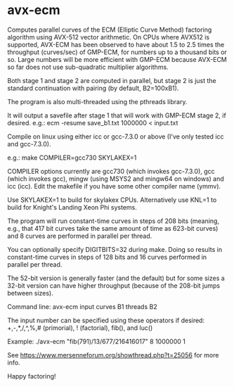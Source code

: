 # avx-ecm
Computes parallel curves of the ECM (Elliptic Curve Method) factoring algorithm using AVX-512 vector arithmetic.  On CPUs where AVX512 is supported, AVX-ECM has been observed to have about 1.5 to 2.5 times the throughput (curves/sec) of GMP-ECM, for numbers up to a thousand bits or so.  Large numbers will be more efficient with GMP-ECM because AVX-ECM so far does not use sub-quadratic multiplier algorithms.

Both stage 1 and stage 2 are computed in parallel, but stage 2 is just the standard continuation with pairing (by default, B2=100xB1).

The program is also multi-threaded using the pthreads library.

It will output a savefile after stage 1 that will work with GMP-ECM stage 2, if desired.
e.g.:
ecm -resume save_b1.txt 1000000 < input.txt

Compile on linux using either icc or gcc-7.3.0 or above (I've only tested icc and gcc-7.3.0).

e.g.:
make COMPILER=gcc730 SKYLAKEX=1

COMPILER options currently are gcc730 (which invokes gcc-7.3.0), gcc (which invokes gcc), mingw (using MSYS2 and mingw64 on windows) and icc (icc).  Edit the makefile if you have some other compiler name (ymmv).

Use SKYLAKEX=1 to build for skylakex CPUs.  Alternatively use KNL=1 to build for Knight's Landing Xeon Phi systems.

The program will run constant-time curves in steps of 208 bits (meaning, e.g., that 417 bit curves take the same amount of time as 623-bit curves) and 8 curves are performed in parallel per thread.

You can optionally specify DIGITBITS=32 during make.  Doing so results in constant-time curves in steps of 128 bits and 16 curves performed in parallel per thread.

The 52-bit version is generally faster (and the default) but for some sizes a 32-bit version can have higher throughput (because of the 208-bit jumps between sizes).

Command line:
avx-ecm input curves B1 threads B2

The input number can be specified using these operators if desired: +,-,*,/,^,%,# (primorial), ! (factorial), fib(), and luc()

Example:
./avx-ecm "fib(791)/13/677/216416017" 8 1000000 1

See https://www.mersenneforum.org/showthread.php?t=25056 for more info.

Happy factoring!
